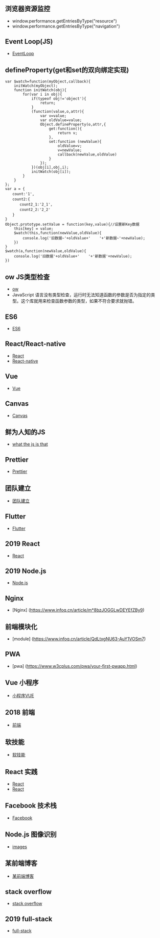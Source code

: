 ## 浏览器资源监控
- window.performance.getEntriesByType("resource")
- window.performance.getEntriesByType("navigation")
## Event Loop(JS)
- [EventLoop](https://zhuanlan.zhihu.com/p/41543963)
## defineProperty(get和set的双向绑定实现)
```
var $watch=function(myObject,callback){
    initWatch(myObject);
    function initWatch(obj){
        for(var i in obj){
            if(typeof obj!='object'){
                return;
            }
            (function(value,o,attr){
                var v=value;
                var oldValue=value;
                Object.defineProperty(o,attr,{
                    get:function(){
                        return v;
                    },
                    set:function (newValue){
                        oldValue=v;
                        v=newValue;
                        callback(newValue,oldValue)
                    }
                });
            })(obj[i],obj,i);
            initWatch(obj[i]);
        }
    }
};
var a = {
　　count:'1',
　　count2:{
　　　　count2_1:'2_1',
　　　　count2_2:'2_2'
　　}
}
Object.prototype.setValue = function(key,value){//设置新Key数据
    this[key] = value;
    $watch(this,function(newValue,oldValue){
        console.log('旧数据~'+oldValue+'    '+'新数据~'+newValue);
    })
}
$watch(a,function(newValue,oldValue){
    console.log('旧数据'+oldValue+'    '+'新数据'+newValue);
})
```
## ow JS类型检查
- [ow](https://github.com/sindresorhus/ow)
- JavaScript 语言没有类型检查，运行时无法知道函数的参数是否为指定的类型。这个库就用来检查函数参数的类型，如果不符合要求就抛错。
## ES6
- [ES6](http://es6.ruanyifeng.com/)
## React/React-native
- [React](https://reactjs.org/)
- [React-native](https://facebook.github.io/react-native/)
## Vue
- [Vue](https://cn.vuejs.org/)
## Canvas
- [Canvas](https://github.com/supperjet/H5-Animation)
## 鲜为人知的JS
- [what the js is that](https://www.infoq.cn/article/QMteVFAMMeBpDhWE-m01)
## Prettier
- [Prettier](https://www.infoq.cn/article/IzAMXQtkJv3N0rXX_G6a)
## 团队建立
- [团队建立](https://www.infoq.cn/article/2kJpJl8*CPK3UZXHm2By)
## Flutter
- [Flutter]()
## 2019 React
- [React](https://www.infoq.cn/article/AEkiVAiJf25LZmoUe_yc)
## 2019 Node.js
- [Node.js](https://www.infoq.cn/article/mXd3WWq_8fd3xoEH9zjG)
## Nginx
- [Nginx] (https://www.infoq.cn/article/m*8bzJOGGLwDEYEfZBy9)
## 前端模块化
- [module] (https://www.infoq.cn/article/QdLtxgNU63-AuY1VOSm7)
## PWA
- [pwa] (https://www.w3cplus.com/pwa/your-first-pwapp.html)
## Vue 小程序
- [小程序VUE](http://mpvue.com/mpvue/simple/)
## 2018 前端
- [前端](https://www.infoq.cn/article/omWDKQXA3I*0fcPqJFTD)
## 软技能
- [软技能](https://www.infoq.cn/article/zE5KFjB*6Bs2ZBEUDzWX)
## React 实践
- [React](https://www.infoq.cn/article/vXkNh*HVrW7HUeiNdlsk)
- [React](https://scrimba.com/g/glearnreact)
## Facebook 技术栈
- [Facebook](https://opensource.fb.com/)
## Node.js 图像识别
- [images](https://www.chenng.cn/post/Node-command-line-tool-production.html)
## 某前端博客
- [某前端博客](https://www.chenng.cn/)
## stack overflow
- [stack overflow](https://www.infoq.cn/article/zEo3O3bs*buxA6FpHjzE)
## 2019 full-stack
- [full-stack](https://www.infoq.cn/article/CQCF0ETQVZVgE8_7dDrw)